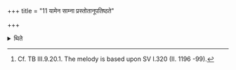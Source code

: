 +++
title = "11 यामेन साम्ना प्रस्तोतानूपतिष्ठते"

+++

<details><summary>थिते</summary>

11. The Prastotr̥ stands near (the dead horse) while praising with a melody addressed to Yama.[^1]   

[^1]: Cf. TB III.9.20.1. The melody is based upon SV I.320 (II. 1196 -99). 
</details>
